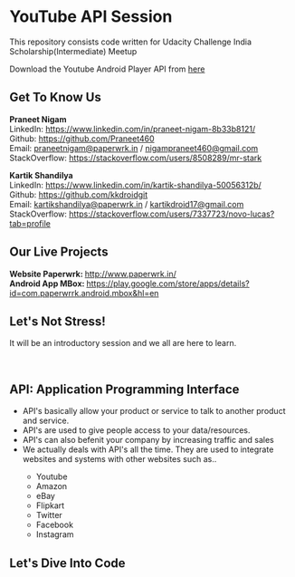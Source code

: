 <h1> YouTube API Session </h1>

This repository consists code written for Udacity Challenge India Scholarship(Intermediate) Meetup


Download the Youtube Android Player API from [here](https://developers.google.com/youtube/android/player/downloads/)


<h2>Get To Know Us </h2>

<b>Praneet Nigam</b><br />
LinkedIn: https://www.linkedin.com/in/praneet-nigam-8b33b8121/  <br />
Github: https://github.com/Praneet460 <br/>
Email: praneetnigam@paperwrk.in / nigampraneet460@gmail.com <br />
StackOverflow: https://stackoverflow.com/users/8508289/mr-stark 

<b>Kartik Shandilya</b> <br/>
LinkedIn: https://www.linkedin.com/in/kartik-shandilya-50056312b/  <br />
Github: https://github.com/kkdroidgit <br/>
Email: kartikshandilya@paperwrk.in / kartikdroid17@gmail.com <br />
StackOverflow: https://stackoverflow.com/users/7337723/novo-lucas?tab=profile

<h2>Our Live Projects</h2>

<b>Website Paperwrk: </b>http://www.paperwrk.in/ <br/>
<b>Android App MBox: </b>https://play.google.com/store/apps/details?id=com.paperwrrk.android.mbox&hl=en <br />

<h2>Let's Not Stress!</h2>
<p>It will be an introductory session and we all are here to learn.</p> <br />

<h2>API: Application Programming Interface</h2>

<ul>
  <li>API's basically allow your product or service to talk to another product and service.</li>
  <li>API's are used to give people access to your data/resources.</li>
  <li>API's can also befenit your company by increasing traffic and sales</li>
  <li>We actually deals with API's all the time. They are used to integrate websites and systems with other websites such as..</li>
  <ul>
    <li>Youtube</li>
    <li>Amazon</li>
    <li>eBay</li>
    <li>Flipkart</li>
    <li>Twitter</li>
    <li>Facebook</li>
    <li>Instagram</li>
  </ul>
</ul>

<h2>Let's Dive Into Code</h2>



